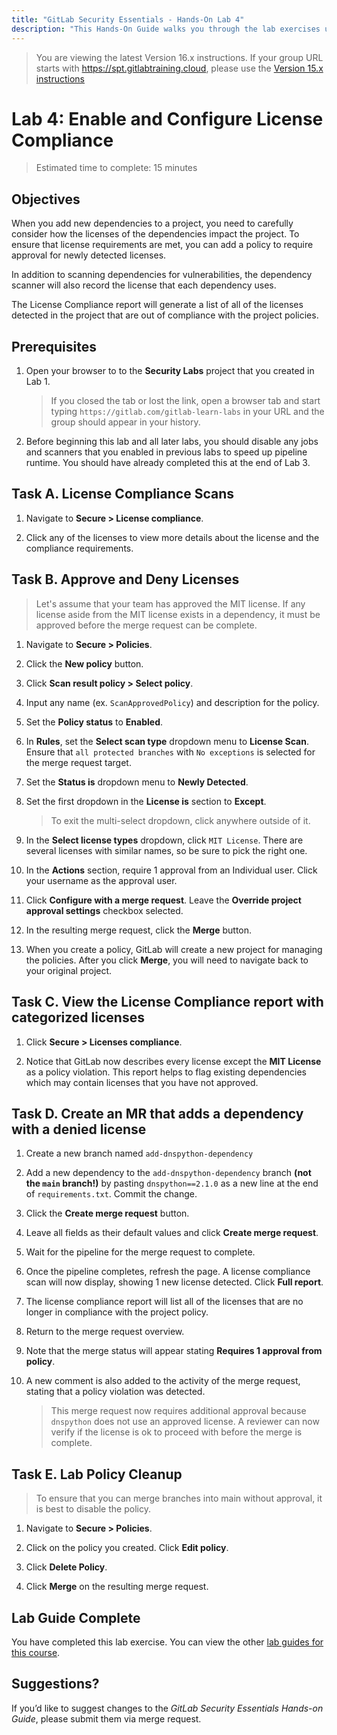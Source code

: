 ```yaml
---
title: "GitLab Security Essentials - Hands-On Lab 4"
description: "This Hands-On Guide walks you through the lab exercises used in the GitLab Security Essentials course."
---
```


> You are viewing the latest Version 16.x instructions. If your group URL starts with https://spt.gitlabtraining.cloud, please use the [Version 15.x instructions](https://gitlab.com/gitlab-com/content-sites/handbook/-/blob/d14ee71aeac2054c72ce96e8b35ba2511f86a7ca/content/handbook/customer-success/professional-services-engineering/education-services/secessentialshandson4.md)

# Lab 4: Enable and Configure License Compliance

> Estimated time to complete: 15 minutes

## Objectives

When you add new dependencies to a project, you need to carefully consider how the licenses of the dependencies impact the project. To ensure that license requirements are met, you can add a policy to require approval for newly detected licenses.

In addition to scanning dependencies for vulnerabilities, the dependency scanner will also record the license that each dependency uses.

The License Compliance report will generate a list of all of the licenses detected in the project that are out of compliance with the project policies.

## Prerequisites

1. Open your browser to to the **Security Labs** project that you created in Lab 1.

    > If you closed the tab or lost the link, open a browser tab and start typing `https://gitlab.com/gitlab-learn-labs` in your URL and the group should appear in your history.

1. Before beginning this lab and all later labs, you should disable any jobs and scanners that you enabled in previous labs to speed up pipeline runtime. You should have already completed this at the end of Lab 3.

## Task A. License Compliance Scans

1. Navigate to **Secure > License compliance**.

1. Click any of the licenses to view more details about the license and the compliance requirements.

## Task B. Approve and Deny Licenses

> Let's assume that your team has approved the MIT license. If any license aside from the MIT license exists in a dependency, it must be approved before the merge request can be complete.

1. Navigate to **Secure > Policies**.

1. Click the **New policy** button.

1. Click **Scan result policy > Select policy**.

1. Input any name (ex. `ScanApprovedPolicy`) and description for the policy.

1. Set the **Policy status** to **Enabled**.

1. In **Rules**, set the **Select scan type** dropdown menu to **License Scan**. Ensure that `all protected branches` with `No exceptions` is selected for the merge request target.

1. Set the **Status is** dropdown menu to **Newly Detected**.

1. Set the first dropdown in the **License is** section to **Except**.

    > To exit the multi-select dropdown, click anywhere outside of it.

1. In the **Select license types** dropdown, click `MIT License`. There are several licenses with similar names, so be sure to pick the right one.

1. In the **Actions** section, require 1 approval from an Individual user. Click your username as the approval user.

1. Click **Configure with a merge request**. Leave the **Override project approval settings** checkbox selected.

1. In the resulting merge request, click the **Merge** button.

1. When you create a policy, GitLab will create a new project for managing the policies. After you click **Merge**, you will need to navigate back to your original project.

## Task C. View the License Compliance report with categorized licenses

1. Click **Secure > Licenses compliance**.

2. Notice that GitLab now describes every license except the **MIT License** as a policy violation. This report helps to flag existing dependencies which may contain licenses that you have not approved.

## Task D. Create an MR that adds a dependency with a denied license

1. Create a new branch named `add-dnspython-dependency`

1. Add a new dependency to the `add-dnspython-dependency` branch **(not the `main` branch!)** by pasting `dnspython==2.1.0` as a new line at the end of `requirements.txt`. Commit the change.

1. Click the **Create merge request** button.

1. Leave all fields as their default values and click **Create merge request**.

1. Wait for the pipeline for the merge request to complete.

1. Once the pipeline completes, refresh the page. A license compliance scan will now display, showing 1 new license detected. Click **Full report**.

1. The license compliance report will list all of the licenses that are no longer in compliance with the project policy.

1. Return to the merge request overview.

1. Note that the merge status will appear stating **Requires 1 approval from policy**.

1. A new comment is also added to the activity of the merge request, stating that a policy violation was detected.

    > This merge request now requires additional approval because `dnspython` does not use an approved license. A reviewer can now verify if the license is ok to proceed with before the merge is complete.

## Task E. Lab Policy Cleanup

> To ensure that you can merge branches into main without approval, it is best to disable the policy.

1. Navigate to **Secure > Policies**.

2. Click on the policy you created. Click **Edit policy**.

3. Click **Delete Policy**.

4. Click **Merge** on the resulting merge request.

## Lab Guide Complete

You have completed this lab exercise. You can view the other [lab guides for this course](/handbook/customer-success/professional-services-engineering/education-services/secessentialshandson).

## Suggestions?

If you’d like to suggest changes to the *GitLab Security Essentials Hands-on Guide*, please submit them via merge request.
